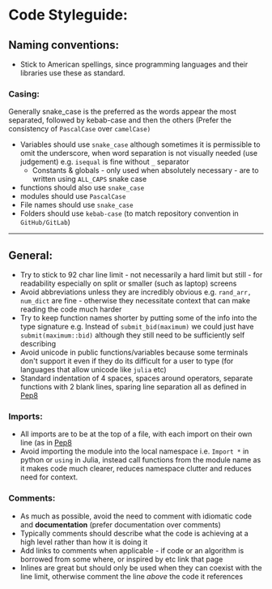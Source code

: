 # Code Styleguide:


## Naming conventions:

- Stick to American spellings, since programming languages and their libraries use these as standard.


### Casing:
Generally snake_case is the preferred as the words appear the most separated, followed by kebab-case and then the others (Prefer the consistency of `PascalCase` over `camelCase)`

- Variables should use `snake_case` although sometimes it is permissible to omit the underscore, when word separation is not visually needed (use judgement) e.g. `isequal` is fine without `_` separator
    - Constants & globals - only used when absolutely necessary - are to written using `ALL_CAPS` snake case
- functions should also use `snake_case`
- modules should use `PascalCase`
- File names should use `snake_case` 
- Folders should use `kebab-case` (to match repository convention in `GitHub/GitLab`)


---


## General:
- Try to stick to 92 char line limit - not necessarily a hard limit but still - for readability especially on split or smaller (such as laptop) screens
- Avoid abbreviations unless they are incredibly obvious e.g. `rand_arr, num_dict` are fine - otherwise they necessitate context that can make reading the code much harder
- Try to keep function names shorter by putting some of the info into the type signature e.g. Instead of `submit_bid(maximum)` we could just have `submit(maximum::bid)` although they still need to be sufficiently self describing
- Avoid unicode in public functions/variables because some terminals don't support it even if they do its difficult for a user to type (for languages that allow unicode like `julia` etc)
- Standard indentation of 4 spaces, spaces around operators, separate functions with 2 blank lines, sparing line separation all as defined in [Pep8](https://peps.python.org/pep-0008/#blank-lines)


### Imports:
- All imports are to be at the top of a file, with each import on their own line (as in [Pep8](https://peps.python.org/pep-0008/#imports)
- Avoid importing the module into the local namespace i.e. `Import *` in python or `using` in Julia, instead call functions from the module name as it makes code much clearer, reduces namespace clutter and reduces need for context.


### Comments:
- As much as possible, avoid the need to comment with idiomatic code and **documentation** (prefer documentation over comments)
- Typically comments should describe what the code is achieving at a high level rather than how it is doing it
- Add links to comments when applicable - if code or an algorithm is borrowed from some where, or inspired by etc link that page
- Inlines are great but should only be used when they can coexist with the line limit, otherwise comment the line _above_ the code it references
